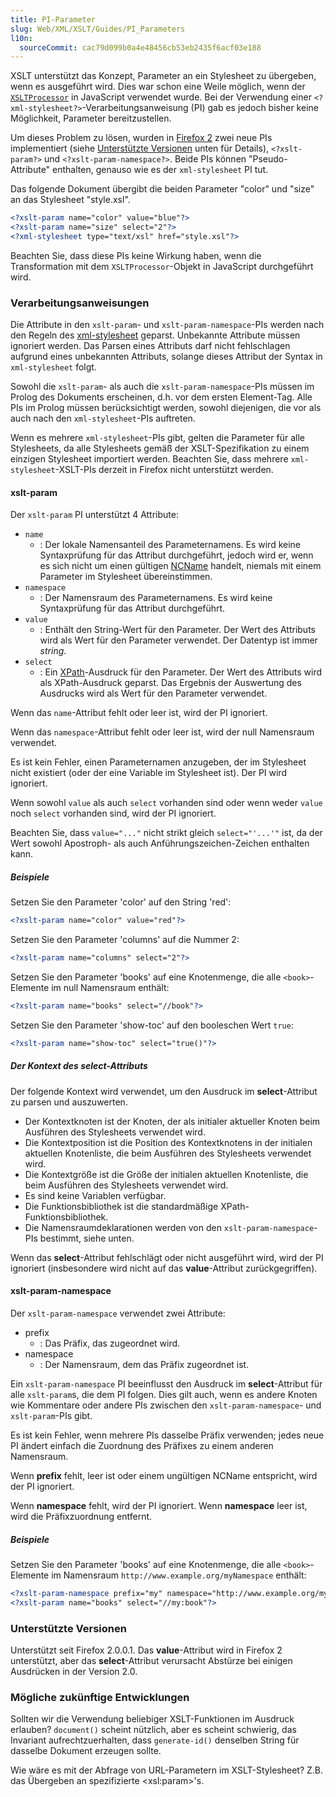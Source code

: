 ```yaml
---
title: PI-Parameter
slug: Web/XML/XSLT/Guides/PI_Parameters
l10n:
  sourceCommit: cac79d099b0a4e48456cb53eb2435f6acf03e188
---
```


XSLT unterstützt das Konzept, Parameter an ein Stylesheet zu übergeben, wenn es ausgeführt wird. Dies war schon eine Weile möglich, wenn der [`XSLTProcessor`](/de/docs/Web/API/XSLTProcessor) in JavaScript verwendet wurde. Bei der Verwendung einer `<?xml-stylesheet?>`-Verarbeitungsanweisung (PI) gab es jedoch bisher keine Möglichkeit, Parameter bereitzustellen.

Um dieses Problem zu lösen, wurden in [Firefox 2](/de/docs/Mozilla/Firefox/Releases/2) zwei neue PIs implementiert (siehe [Unterstützte Versionen](#mögliche_zukünftige_entwicklungen) unten für Details), `<?xslt-param?>` und `<?xslt-param-namespace?>`. Beide PIs können "Pseudo-Attribute" enthalten, genauso wie es der `xml-stylesheet` PI tut.

Das folgende Dokument übergibt die beiden Parameter "color" und "size" an das Stylesheet "style.xsl".

```xml
<?xslt-param name="color" value="blue"?>
<?xslt-param name="size" select="2"?>
<?xml-stylesheet type="text/xsl" href="style.xsl"?>
```

Beachten Sie, dass diese PIs keine Wirkung haben, wenn die Transformation mit dem `XSLTProcessor`-Objekt in JavaScript durchgeführt wird.

### Verarbeitungsanweisungen

Die Attribute in den `xslt-param`- und `xslt-param-namespace`-PIs werden nach den Regeln des [xml-stylesheet](https://www.w3.org/TR/xml-stylesheet/) geparst. Unbekannte Attribute müssen ignoriert werden. Das Parsen eines Attributs darf nicht fehlschlagen aufgrund eines unbekannten Attributs, solange dieses Attribut der Syntax in `xml-stylesheet` folgt.

Sowohl die `xslt-param`- als auch die `xslt-param-namespace`-PIs müssen im Prolog des Dokuments erscheinen, d.h. vor dem ersten Element-Tag. Alle PIs im Prolog müssen berücksichtigt werden, sowohl diejenigen, die vor als auch nach den `xml-stylesheet`-PIs auftreten.

Wenn es mehrere `xml-stylesheet`-PIs gibt, gelten die Parameter für alle Stylesheets, da alle Stylesheets gemäß der XSLT-Spezifikation zu einem einzigen Stylesheet importiert werden. Beachten Sie, dass mehrere `xml-stylesheet`-XSLT-PIs derzeit in Firefox nicht unterstützt werden.

#### xslt-param

Der `xslt-param` PI unterstützt 4 Attribute:

- `name`
  - : Der lokale Namensanteil des Parameternamens. Es wird keine Syntaxprüfung für das Attribut durchgeführt, jedoch wird er, wenn es sich nicht um einen gültigen [NCName](https://www.w3.org/TR/xml-names/#NT-NCName) handelt, niemals mit einem Parameter im Stylesheet übereinstimmen.
- `namespace`
  - : Der Namensraum des Parameternamens. Es wird keine Syntaxprüfung für das Attribut durchgeführt.
- `value`
  - : Enthält den String-Wert für den Parameter. Der Wert des Attributs wird als Wert für den Parameter verwendet. Der Datentyp ist immer _string_.
- `select`
  - : Ein [XPath](/de/docs/Web/XML/XPath)-Ausdruck für den Parameter. Der Wert des Attributs wird als XPath-Ausdruck geparst. Das Ergebnis der Auswertung des Ausdrucks wird als Wert für den Parameter verwendet.

Wenn das `name`-Attribut fehlt oder leer ist, wird der PI ignoriert.

Wenn das `namespace`-Attribut fehlt oder leer ist, wird der null Namensraum verwendet.

Es ist kein Fehler, einen Parameternamen anzugeben, der im Stylesheet nicht existiert (oder der eine Variable im Stylesheet ist). Der PI wird ignoriert.

Wenn sowohl `value` als auch `select` vorhanden sind oder wenn weder `value` noch `select` vorhanden sind, wird der PI ignoriert.

Beachten Sie, dass `value="..."` nicht strikt gleich `select="'...'"` ist, da der Wert sowohl Apostroph- als auch Anführungszeichen-Zeichen enthalten kann.

##### Beispiele

Setzen Sie den Parameter 'color' auf den String 'red':

```xml
<?xslt-param name="color" value="red"?>
```

Setzen Sie den Parameter 'columns' auf die Nummer 2:

```xml
<?xslt-param name="columns" select="2"?>
```

Setzen Sie den Parameter 'books' auf eine Knotenmenge, die alle `<book>`-Elemente im null Namensraum enthält:

```xml
<?xslt-param name="books" select="//book"?>
```

Setzen Sie den Parameter 'show-toc' auf den booleschen Wert `true`:

```xml
<?xslt-param name="show-toc" select="true()"?>
```

##### Der Kontext des select-Attributs

Der folgende Kontext wird verwendet, um den Ausdruck im **select**-Attribut zu parsen und auszuwerten.

- Der Kontextknoten ist der Knoten, der als initialer aktueller Knoten beim Ausführen des Stylesheets verwendet wird.
- Die Kontextposition ist die Position des Kontextknotens in der initialen aktuellen Knotenliste, die beim Ausführen des Stylesheets verwendet wird.
- Die Kontextgröße ist die Größe der initialen aktuellen Knotenliste, die beim Ausführen des Stylesheets verwendet wird.
- Es sind keine Variablen verfügbar.
- Die Funktionsbibliothek ist die standardmäßige XPath-Funktionsbibliothek.
- Die Namensraumdeklarationen werden von den `xslt-param-namespace`-PIs bestimmt, siehe unten.

Wenn das **select**-Attribut fehlschlägt oder nicht ausgeführt wird, wird der PI ignoriert (insbesondere wird nicht auf das **value**-Attribut zurückgegriffen).

#### xslt-param-namespace

Der `xslt-param-namespace` verwendet zwei Attribute:

- prefix
  - : Das Präfix, das zugeordnet wird.
- namespace
  - : Der Namensraum, dem das Präfix zugeordnet ist.

Ein `xslt-param-namespace` PI beeinflusst den Ausdruck im **select**-Attribut für alle `xslt-param`s, die dem PI folgen. Dies gilt auch, wenn es andere Knoten wie Kommentare oder andere PIs zwischen den `xslt-param-namespace`- und `xslt-param`-PIs gibt.

Es ist kein Fehler, wenn mehrere PIs dasselbe Präfix verwenden; jedes neue PI ändert einfach die Zuordnung des Präfixes zu einem anderen Namensraum.

Wenn **prefix** fehlt, leer ist oder einem ungültigen NCName entspricht, wird der PI ignoriert.

Wenn **namespace** fehlt, wird der PI ignoriert. Wenn **namespace** leer ist, wird die Präfixzuordnung entfernt.

##### Beispiele

Setzen Sie den Parameter 'books' auf eine Knotenmenge, die alle `<book>`-Elemente im Namensraum `http://www.example.org/myNamespace` enthält:

```xml
<?xslt-param-namespace prefix="my" namespace="http://www.example.org/myNamespace"?>
<?xslt-param name="books" select="//my:book"?>
```

### Unterstützte Versionen

Unterstützt seit Firefox 2.0.0.1. Das **value**-Attribut wird in Firefox 2 unterstützt, aber das **select**-Attribut verursacht Abstürze bei einigen Ausdrücken in der Version 2.0.

### Mögliche zukünftige Entwicklungen

Sollten wir die Verwendung beliebiger XSLT-Funktionen im Ausdruck erlauben? `document()` scheint nützlich, aber es scheint schwierig, das Invariant aufrechtzuerhalten, dass `generate-id()` denselben String für dasselbe Dokument erzeugen sollte.

Wie wäre es mit der Abfrage von URL-Parametern im XSLT-Stylesheet? Z.B. das Übergeben an spezifizierte \<xsl:param>'s.
